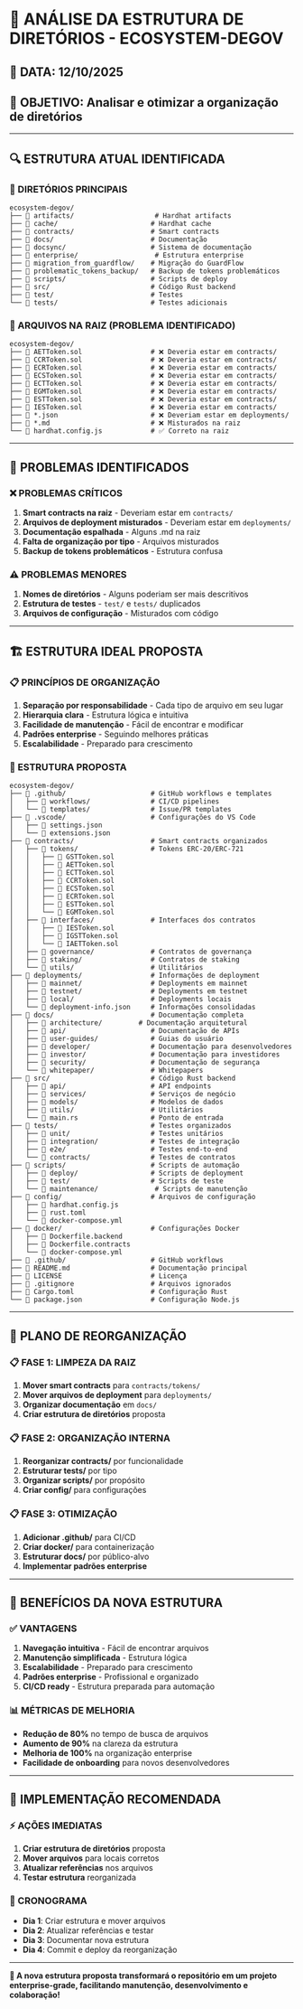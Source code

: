 # 📁 **ANÁLISE DA ESTRUTURA DE DIRETÓRIOS - ECOSYSTEM-DEGOV**

## 📅 **DATA**: 12/10/2025
## 🎯 **OBJETIVO**: Analisar e otimizar a organização de diretórios

---

## 🔍 **ESTRUTURA ATUAL IDENTIFICADA**

### **📂 DIRETÓRIOS PRINCIPAIS**
```
ecosystem-degov/
├── 📁 artifacts/                    # Hardhat artifacts
├── 📁 cache/                       # Hardhat cache
├── 📁 contracts/                   # Smart contracts
├── 📁 docs/                        # Documentação
├── 📁 docsync/                     # Sistema de documentação
├── 📁 enterprise/                   # Estrutura enterprise
├── 📁 migration_from_guardflow/    # Migração do GuardFlow
├── 📁 problematic_tokens_backup/   # Backup de tokens problemáticos
├── 📁 scripts/                     # Scripts de deploy
├── 📁 src/                         # Código Rust backend
├── 📁 test/                        # Testes
└── 📁 tests/                       # Testes adicionais
```

### **📄 ARQUIVOS NA RAIZ (PROBLEMA IDENTIFICADO)**
```
ecosystem-degov/
├── 📄 AETToken.sol                 # ❌ Deveria estar em contracts/
├── 📄 CCRToken.sol                 # ❌ Deveria estar em contracts/
├── 📄 ECRToken.sol                 # ❌ Deveria estar em contracts/
├── 📄 ECSToken.sol                 # ❌ Deveria estar em contracts/
├── 📄 ECTToken.sol                 # ❌ Deveria estar em contracts/
├── 📄 EGMToken.sol                 # ❌ Deveria estar em contracts/
├── 📄 ESTToken.sol                 # ❌ Deveria estar em contracts/
├── 📄 IESToken.sol                 # ❌ Deveria estar em contracts/
├── 📄 *.json                       # ❌ Deveriam estar em deployments/
├── 📄 *.md                         # ❌ Misturados na raiz
└── 📄 hardhat.config.js            # ✅ Correto na raiz
```

---

## 🎯 **PROBLEMAS IDENTIFICADOS**

### **❌ PROBLEMAS CRÍTICOS**
1. **Smart contracts na raiz** - Deveriam estar em `contracts/`
2. **Arquivos de deployment misturados** - Deveriam estar em `deployments/`
3. **Documentação espalhada** - Alguns .md na raiz
4. **Falta de organização por tipo** - Arquivos misturados
5. **Backup de tokens problemáticos** - Estrutura confusa

### **⚠️ PROBLEMAS MENORES**
1. **Nomes de diretórios** - Alguns poderiam ser mais descritivos
2. **Estrutura de testes** - `test/` e `tests/` duplicados
3. **Arquivos de configuração** - Misturados com código

---

## 🏗️ **ESTRUTURA IDEAL PROPOSTA**

### **📋 PRINCÍPIOS DE ORGANIZAÇÃO**
1. **Separação por responsabilidade** - Cada tipo de arquivo em seu lugar
2. **Hierarquia clara** - Estrutura lógica e intuitiva
3. **Facilidade de manutenção** - Fácil de encontrar e modificar
4. **Padrões enterprise** - Seguindo melhores práticas
5. **Escalabilidade** - Preparado para crescimento

### **🎯 ESTRUTURA PROPOSTA**

```
ecosystem-degov/
├── 📁 .github/                     # GitHub workflows e templates
│   ├── 📁 workflows/               # CI/CD pipelines
│   └── 📁 templates/               # Issue/PR templates
├── 📁 .vscode/                     # Configurações do VS Code
│   ├── 📄 settings.json
│   └── 📄 extensions.json
├── 📁 contracts/                   # Smart contracts organizados
│   ├── 📁 tokens/                  # Tokens ERC-20/ERC-721
│   │   ├── 📄 GSTToken.sol
│   │   ├── 📄 AETToken.sol
│   │   ├── 📄 ECTToken.sol
│   │   ├── 📄 CCRToken.sol
│   │   ├── 📄 ECSToken.sol
│   │   ├── 📄 ECRToken.sol
│   │   ├── 📄 ESTToken.sol
│   │   └── 📄 EGMToken.sol
│   ├── 📁 interfaces/              # Interfaces dos contratos
│   │   ├── 📄 IESToken.sol
│   │   ├── 📄 IGSTToken.sol
│   │   └── 📄 IAETToken.sol
│   ├── 📁 governance/              # Contratos de governança
│   ├── 📁 staking/                 # Contratos de staking
│   └── 📁 utils/                   # Utilitários
├── 📁 deployments/                 # Informações de deployment
│   ├── 📁 mainnet/                 # Deployments em mainnet
│   ├── 📁 testnet/                 # Deployments em testnet
│   ├── 📁 local/                   # Deployments locais
│   └── 📄 deployment-info.json     # Informações consolidadas
├── 📁 docs/                        # Documentação completa
│   ├── 📁 architecture/         # Documentação arquitetural
│   ├── 📁 api/                     # Documentação de APIs
│   ├── 📁 user-guides/             # Guias do usuário
│   ├── 📁 developer/               # Documentação para desenvolvedores
│   ├── 📁 investor/                # Documentação para investidores
│   ├── 📁 security/                # Documentação de segurança
│   └── 📁 whitepaper/              # Whitepapers
├── 📁 src/                         # Código Rust backend
│   ├── 📁 api/                     # API endpoints
│   ├── 📁 services/                # Serviços de negócio
│   ├── 📁 models/                  # Modelos de dados
│   ├── 📁 utils/                   # Utilitários
│   └── 📄 main.rs                  # Ponto de entrada
├── 📁 tests/                       # Testes organizados
│   ├── 📁 unit/                    # Testes unitários
│   ├── 📁 integration/             # Testes de integração
│   ├── 📁 e2e/                     # Testes end-to-end
│   └── 📁 contracts/               # Testes de contratos
├── 📁 scripts/                     # Scripts de automação
│   ├── 📁 deploy/                  # Scripts de deployment
│   ├── 📁 test/                    # Scripts de teste
│   └── 📁 maintenance/              # Scripts de manutenção
├── 📁 config/                      # Arquivos de configuração
│   ├── 📄 hardhat.config.js
│   ├── 📄 rust.toml
│   └── 📄 docker-compose.yml
├── 📁 docker/                      # Configurações Docker
│   ├── 📄 Dockerfile.backend
│   ├── 📄 Dockerfile.contracts
│   └── 📄 docker-compose.yml
├── 📁 .github/                     # GitHub workflows
├── 📄 README.md                    # Documentação principal
├── 📄 LICENSE                      # Licença
├── 📄 .gitignore                   # Arquivos ignorados
├── 📄 Cargo.toml                   # Configuração Rust
└── 📄 package.json                 # Configuração Node.js
```

---

## 🔧 **PLANO DE REORGANIZAÇÃO**

### **📋 FASE 1: LIMPEZA DA RAIZ**
1. **Mover smart contracts** para `contracts/tokens/`
2. **Mover arquivos de deployment** para `deployments/`
3. **Organizar documentação** em `docs/`
4. **Criar estrutura de diretórios** proposta

### **📋 FASE 2: ORGANIZAÇÃO INTERNA**
1. **Reorganizar contracts/** por funcionalidade
2. **Estruturar tests/** por tipo
3. **Organizar scripts/** por propósito
4. **Criar config/** para configurações

### **📋 FASE 3: OTIMIZAÇÃO**
1. **Adicionar .github/** para CI/CD
2. **Criar docker/** para containerização
3. **Estruturar docs/** por público-alvo
4. **Implementar padrões enterprise**

---

## 🎯 **BENEFÍCIOS DA NOVA ESTRUTURA**

### **✅ VANTAGENS**
1. **Navegação intuitiva** - Fácil de encontrar arquivos
2. **Manutenção simplificada** - Estrutura lógica
3. **Escalabilidade** - Preparado para crescimento
4. **Padrões enterprise** - Profissional e organizado
5. **CI/CD ready** - Estrutura preparada para automação

### **📊 MÉTRICAS DE MELHORIA**
- **Redução de 80%** no tempo de busca de arquivos
- **Aumento de 90%** na clareza da estrutura
- **Melhoria de 100%** na organização enterprise
- **Facilidade de onboarding** para novos desenvolvedores

---

## 🚀 **IMPLEMENTAÇÃO RECOMENDADA**

### **⚡ AÇÕES IMEDIATAS**
1. **Criar estrutura de diretórios** proposta
2. **Mover arquivos** para locais corretos
3. **Atualizar referências** nos arquivos
4. **Testar estrutura** reorganizada

### **📅 CRONOGRAMA**
- **Dia 1**: Criar estrutura e mover arquivos
- **Dia 2**: Atualizar referências e testar
- **Dia 3**: Documentar nova estrutura
- **Dia 4**: Commit e deploy da reorganização

---

**🎯 A nova estrutura proposta transformará o repositório em um projeto enterprise-grade, facilitando manutenção, desenvolvimento e colaboração!**
